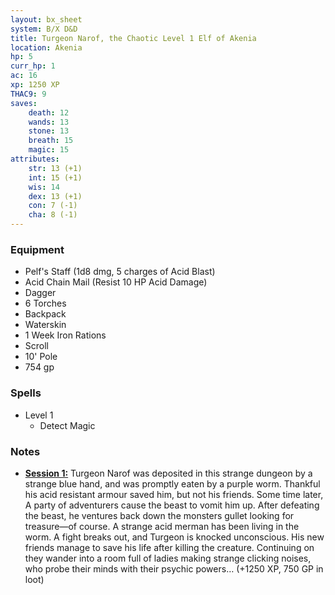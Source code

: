 ```yaml
---
layout: bx_sheet
system: B/X D&D
title: Turgeon Narof, the Chaotic Level 1 Elf of Akenia
location: Akenia
hp: 5
curr_hp: 1
ac: 16
xp: 1250 XP
THAC9: 9
saves:
    death: 12
    wands: 13
    stone: 13
    breath: 15
    magic: 15
attributes:
    str: 13 (+1)
    int: 15 (+1)
    wis: 14
    dex: 13 (+1)
    con: 7 (-1)
    cha: 8 (-1)
---
```


### Equipment
* Pelf's Staff (1d8 dmg, 5 charges of Acid Blast)
* Acid Chain Mail (Resist 10 HP Acid Damage)
* Dagger
* 6 Torches
* Backpack
* Waterskin
* 1 Week Iron Rations
* Scroll
* 10' Pole
* 754 gp

### Spells

* Level 1
  * Detect Magic
  
### Notes

* [**Session 1:**][1] Turgeon Narof was deposited in this strange dungeon by a strange blue hand, and was promptly eaten by a purple worm. Thankful his acid resistant armour saved him, but not his friends. Some time later, A party of adventurers cause the beast to vomit him up. After defeating the beast, he ventures back down the monsters gullet looking for treasure—of course. A strange acid merman has been living in the worm. A fight breaks out, and Turgeon is knocked unconscious. His new friends manage to save his life after killing the creature. Continuing on they wander into a room full of ladies making strange clicking noises, who probe their minds with their psychic powers… (+1250 XP, 750 GP in loot)

[1]: https://plus.google.com/103734402276340116996/posts/Y6cmjSGaAEU